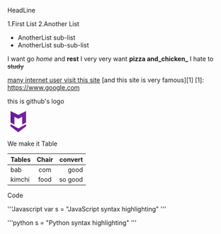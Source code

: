  HeadLine

1.First List
2.Another List
* AnotherList sub-list
* AnotherList sub-sub-list

I want go  *home* and **rest**
I very very want **pizza and_chicken_**
I hate to ~~study~~

[many internet user visit this site](https://www.naver.com)
[and this site is very famous][1]
[1]: https://www.google.com


this is github's logo

![alt text](https://github.com/adam-p/markdown-here/raw/master/src/common/images/icon48.png "Logo Title Text 1")


We make it Table

|Tables  |Chair  |convert |
|--------|:-----:|-------:|
|bab     |com    |good    |
|kimchi  |food   |so good |


Code

'''Javascript
var s = "JavaScript syntax highlighting"
'''

'''python
s = "Python syntax highlighting"
'''
